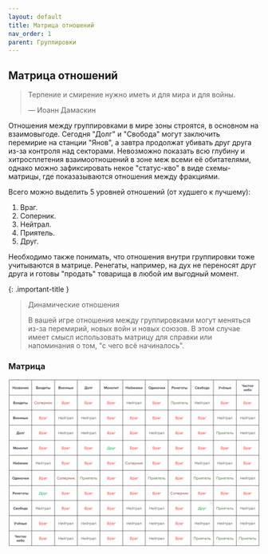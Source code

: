 ```yaml
---
layout: default
title: Матрица отношений
nav_order: 1
parent: Группировки
---
```


## Матрица отношений

> Терпение и смирение нужно иметь и для мира и для войны.
>
> — Иоанн Дамаскин

Отношения между группировками в мире зоны строятся, в основном на взаимовыгоде. Сегодня "Долг" и "Свобода" могут заключить перемирие на станции "Янов", а завтра продолжат убивать друг друга из-за контроля над секторами. Невозможно показать всю глубину и хитросплетения взаимоотношений в зоне меж всеми её обитателями, однако можно зафиксировать некое "статус-кво" в виде схемы-матрицы, где показазываются отношения между фракциями.

Всего можно выделить 5 уровней отношений (от худшего к лучшему):
1. Враг. 
2. Соперник.
3. Нейтрал.
4. Приятель.
5. Друг.

Необходимо также понимать, что отношения внутри группировки тоже учитываются в матрице. Ренегаты, например, на дух не переносят друг друга и готовы "продать" товарища в любой им выгодный момент. 

{: .important-title }
> Динамические отношения
>
> В вашей игре отношения между группировками могут меняться из-за перемирий, новых войн и новых союзов.
> В этом случае имеет смысл использовать матрицу для справки или напоминания о том, "с чего всё начиналось".

### Матрица


![](https://github.com/ivatar39/stalker-ttrpg/blob/main/assets/images/matrix.png?raw=true)